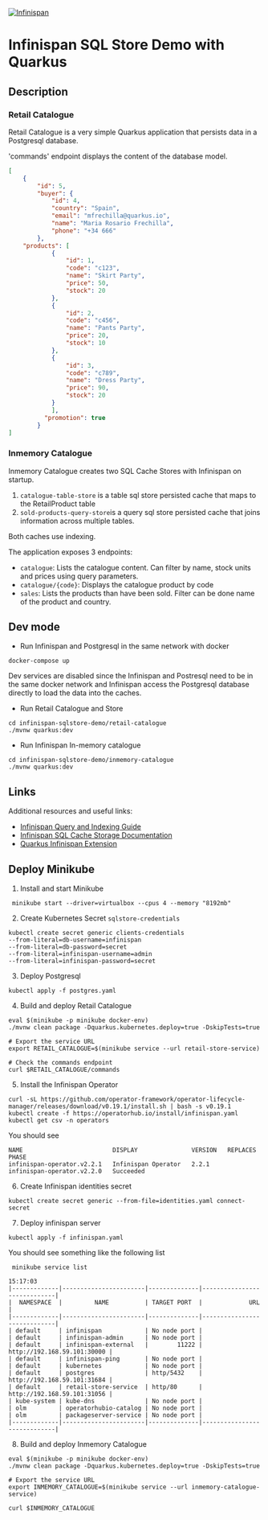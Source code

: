 [![Infinispan](https://design.jboss.org/infinispan/logo/final/PNG/infinispan_logo_rgb_lightbluewhite_darkblue_600px.png)](https://infinispan.org/)

# Infinispan SQL Store Demo with Quarkus # 

## Description

### Retail Catalogue

Retail Catalogue is a very simple Quarkus application that persists data in a Postgresql database. 

'commands' endpoint displays the content of the database model.
```json
[
    {
        "id": 5,
        "buyer": {
            "id": 4,
            "country": "Spain",
            "email": "mfrechilla@quarkus.io",
            "name": "Maria Rosario Frechilla",
            "phone": "+34 666"
        },
    "products": [
            {
                "id": 1,
                "code": "c123",
                "name": "Skirt Party",
                "price": 50,
                "stock": 20
            },
            {
                "id": 2,
                "code": "c456",
                "name": "Pants Party",
                "price": 20,
                "stock": 10
            },
            {
                "id": 3,
                "code": "c789",
                "name": "Dress Party",
                "price": 90,
                "stock": 20
            }
            ],
          "promotion": true
        }
]
```

### Inmemory Catalogue

Inmemory Catalogue creates two SQL Cache Stores with Infinispan on startup. 
1. `catalogue-table-store` is a table sql store persisted cache that maps to the RetailProduct table
2. `sold-products-query-store`is a query sql store persisted cache that joins information across multiple tables.

Both caches use indexing.

The application exposes 3 endpoints:
* `catalogue`: Lists the catalogue content. Can filter by name, stock units and prices using query parameters.
* `catalogue/{code}`: Displays the catalogue product by code
* `sales`: Lists the  products than have been sold. Filter can be done name of the product and country.

## Dev mode 

* Run Infinispan and Postgresql in the same network with docker

```shell
docker-compose up
```
Dev services are disabled since the Infinispan and Postresql need to be in the same
docker network and Infinispan access the Postgresql database directly to load the data
into the caches.

* Run Retail Catalogue and Store

```shell
cd infinispan-sqlstore-demo/retail-catalogue 
./mvnw quarkus:dev 
```

* Run Infinispan In-memory catalogue
```shell
cd infinispan-sqlstore-demo/inmemory-catalogue 
./mvnw quarkus:dev 
```

## Links

Additional resources and useful links:

* [Infinispan Query and Indexing Guide](https://infinispan.org/docs/stable/titles/query/query.htm)
* [Infinispan SQL Cache Storage Documentation](https://infinispan.org/docs/stable/titles/configuring/configuring.html#sql-cache-store_persistence)
* [Quarkus Infinispan Extension](https://quarkus.io/guides/infinispan-client)

## Deploy Minikube

1. Install and start Minikube
```shell
 minikube start --driver=virtualbox --cpus 4 --memory "8192mb"
```   
2. Create Kubernetes Secret `sqlstore-credentials`
```shell
kubectl create secret generic clients-credentials 
--from-literal=db-username=infinispan 
--from-literal=db-password=secret
--from-literal=infinispan-username=admin 
--from-literal=infinispan-password=secret
```

3. Deploy Postgresql
```shell
kubectl apply -f postgres.yaml
```

4. Build and deploy Retail Catalogue
```shell
eval $(minikube -p minikube docker-env)
./mvnw clean package -Dquarkus.kubernetes.deploy=true -DskipTests=true 

# Export the service URL 
export RETAIL_CATALOGUE=$(minikube service --url retail-store-service) 

# Check the commands endpoint 
curl $RETAIL_CATALOGUE/commands
```

5. Install the Infinispan Operator
```shell
curl -sL https://github.com/operator-framework/operator-lifecycle-manager/releases/download/v0.19.1/install.sh | bash -s v0.19.1
kubectl create -f https://operatorhub.io/install/infinispan.yaml
kubectl get csv -n operators
```

You should see
```shell
NAME                         DISPLAY               VERSION   REPLACES                     PHASE
infinispan-operator.v2.2.1   Infinispan Operator   2.2.1     infinispan-operator.v2.2.0   Succeeded
```

6. Create Infinispan identities secret
```shell
kubectl create secret generic --from-file=identities.yaml connect-secret
```

7. Deploy infinispan server
```shell
kubectl apply -f infinispan.yaml
```

You should see something like the following list

```shell
 minikube service list    
                                                                                    15:17:03
|-------------|-----------------------|--------------|-----------------------------|
|  NAMESPACE  |         NAME          | TARGET PORT  |             URL             |
|-------------|-----------------------|--------------|-----------------------------|
| default     | infinispan            | No node port |
| default     | infinispan-admin      | No node port |
| default     | infinispan-external   |        11222 | http://192.168.59.101:30000 |
| default     | infinispan-ping       | No node port |
| default     | kubernetes            | No node port |
| default     | postgres              | http/5432    | http://192.168.59.101:31684 |
| default     | retail-store-service  | http/80      | http://192.168.59.101:31056 |
| kube-system | kube-dns              | No node port |
| olm         | operatorhubio-catalog | No node port |
| olm         | packageserver-service | No node port |
|-------------|-----------------------|--------------|-----------------------------|

```

8. Build and deploy Inmemory Catalogue
```shell
eval $(minikube -p minikube docker-env)
./mvnw clean package -Dquarkus.kubernetes.deploy=true -DskipTests=true 

# Export the service URL 
export INMEMORY_CATALOGUE=$(minikube service --url inmemory-catalogue-service) 

curl $INMEMORY_CATALOGUE
```
